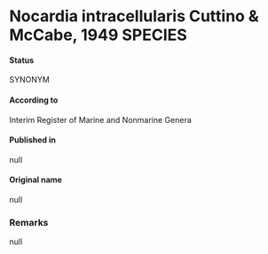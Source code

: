 # Nocardia intracellularis Cuttino & McCabe, 1949 SPECIES

#### Status
SYNONYM

#### According to
Interim Register of Marine and Nonmarine Genera

#### Published in
null

#### Original name
null

### Remarks
null